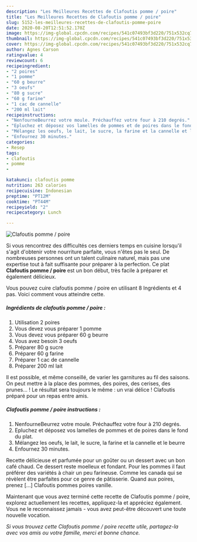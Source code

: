 ```yaml
---
description: "Les Meilleures Recettes de Clafoutis pomme / poire"
title: "Les Meilleures Recettes de Clafoutis pomme / poire"
slug: 5152-les-meilleures-recettes-de-clafoutis-pomme-poire
date: 2020-08-20T12:51:52.170Z
image: https://img-global.cpcdn.com/recipes/541c07493bf3d220/751x532cq70/clafoutis-pomme-poire-photo-principale-de-la-recette.jpg
thumbnail: https://img-global.cpcdn.com/recipes/541c07493bf3d220/751x532cq70/clafoutis-pomme-poire-photo-principale-de-la-recette.jpg
cover: https://img-global.cpcdn.com/recipes/541c07493bf3d220/751x532cq70/clafoutis-pomme-poire-photo-principale-de-la-recette.jpg
author: Agnes Carson
ratingvalue: 4
reviewcount: 6
recipeingredient:
- "2 poires"
- "1 pomme"
- "60 g beurre"
- "3 oeufs"
- "80 g sucre"
- "60 g farine"
- "1 cac de cannelle"
- "200 ml lait"
recipeinstructions:
- "NenfourneBeurrez votre moule. Préchauffez votre four à 210 degrés."
- "Epluchez et déposez vos lamelles de pommes et de poires dans le fond du plat."
- "Mélangez les oeufs, le lait, le sucre, la farine et la cannelle et le beurre"
- "Enfournez 30 minutes."
categories:
- Resep
tags:
- clafoutis
- pomme
- 

katakunci: clafoutis pomme  
nutrition: 263 calories
recipecuisine: Indonesian
preptime: "PT12M"
cooktime: "PT44M"
recipeyield: "2"
recipecategory: Lunch

---
```



![Clafoutis pomme / poire](https://img-global.cpcdn.com/recipes/541c07493bf3d220/751x532cq70/clafoutis-pomme-poire-photo-principale-de-la-recette.jpg)

Si vous rencontrez des difficultés ces derniers temps en cuisine lorsqu'il s'agit d'obtenir votre nourriture parfaite, vous n'êtes pas le seul. De nombreuses personnes ont un talent culinaire naturel, mais pas une expertise tout à fait suffisante pour préparer à la perfection. Ce plat <strong> Clafoutis pomme / poire </strong> est un bon début, très facile à préparer et également délicieux.

<!--inarticleads1-->

Vous pouvez cuire clafoutis pomme / poire en utilisant 8 Ingrédients et 4 pas. Voici comment vous atteindre cette.

##### Ingrédients de clafoutis pomme / poire :

1. Utilisation 2 poires
1. Vous devez vous préparer 1 pomme
1. Vous devez vous préparer 60 g beurre
1. Vous avez besoin 3 oeufs
1. Préparer 80 g sucre
1. Préparer 60 g farine
1. Préparer 1 cac de cannelle
1. Préparer 200 ml lait


Il est possible, et même conseillé, de varier les garnitures au fil des saisons. On peut mettre à la place des pommes, des poires, des cerises, des prunes… ! Le résultat sera toujours le même : un vrai délice ! Clafoutis préparé pour un repas entre amis. 

<!--inarticleads2-->

##### Clafoutis pomme / poire instructions :

1. NenfourneBeurrez votre moule. Préchauffez votre four à 210 degrés.
1. Epluchez et déposez vos lamelles de pommes et de poires dans le fond du plat.
1. Mélangez les oeufs, le lait, le sucre, la farine et la cannelle et le beurre
1. Enfournez 30 minutes.


Recette délicieuse et parfumée pour un goûter ou un dessert avec un bon café chaud. Ce dessert reste moelleux et fondant. Pour les pommes il faut préférer des variétés à chair un peu farineuse. Comme les canada qui se révèlent être parfaites pour ce genre de pâtisserie. Quand aux poires, prenez […] Clafoutis pommes poires vanille. 

<!--inarticleads1-->

<p>
Maintenant que vous avez terminé cette recette de Clafoutis pomme / poire, explorez actuellement les recettes, appliquez-la et appréciez également. Vous ne le reconnaissez jamais - vous avez peut-être découvert une toute nouvelle vocation.
</p>

<p>
<i>Si vous trouvez cette Clafoutis pomme / poire recette utile, partagez-la avec vos amis ou votre famille, merci et bonne chance.</i>
</p>
